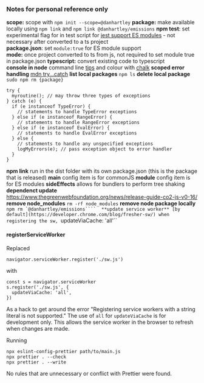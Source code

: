 ### Notes for personal reference only

**scope:** scope with `npm init --scope=@danhartley`
**package:** make available locally using `npm link` and `npm link @danhartley/emissions`
**npm test**: set experimental flag for in test script for [jest support ES modules](https://jestjs.io/docs/ecmascript-modules) - not necessary after converted to a ts project  
**package.json**: set `module:true` for ES module support  
**mode:** once project converted to ts from js, not required to set module true in package.json
**typescript:** convert existing code to typescript  
**console in node** command line [tips](https://nodejs.org/en/learn/command-line/output-to-the-command-line-using-nodejs) and colour with [chalk](https://github.com/chalk/chalk)
**scoped error handling** [mdn try…catch](https://developer.mozilla.org/en-US/docs/Web/JavaScript/Reference/Statements/try...catch)
**list local packages** `npm ls`
**delete local package** `sudo npm rm {package}`

```
try {
  myroutine(); // may throw three types of exceptions
} catch (e) {
  if (e instanceof TypeError) {
    // statements to handle TypeError exceptions
  } else if (e instanceof RangeError) {
    // statements to handle RangeError exceptions
  } else if (e instanceof EvalError) {
    // statements to handle EvalError exceptions
  } else {
    // statements to handle any unspecified exceptions
    logMyErrors(e); // pass exception object to error handler
  }
}
```

**npm link** run in the dist folder with its own package.json (this is the package that is released)
**main** config item is for commonJS
**module** config item is for ES modules
**sideEffects** allows for bundlers to perform tree shaking
**dependenct update** https://www.thegreenwebfoundation.org/news/release-guide-co2-js-v0-16/
**remove node_modules** `rm -rf node_modules`
**remove node package locally** ``npm rm `@danhartley/emissions```` 
**update service worker** [by default](https://developer.chrome.com/blog/fresher-sw/) when registering the sw, ``updateViaCache: 'all'``

#### registerServiceWorker

Replaced

```
navigator.serviceWorker.register('./sw.js')
```

with

```
const s = navigator.serviceWorker
s.register('./sw.js', {
  updateViaCache: 'all',
})
```

As a hack to get around the error "Registering service workers with a string literal is not supported."
The use of `all` for `updateViaCache` is for development only. This allows the service worker in the browser to refresh when changes are made.

Running

```
npx eslint-config-prettier path/to/main.js
npx prettier . --check
npx prettier . --write
```

No rules that are unnecessary or conflict with Prettier were found.
